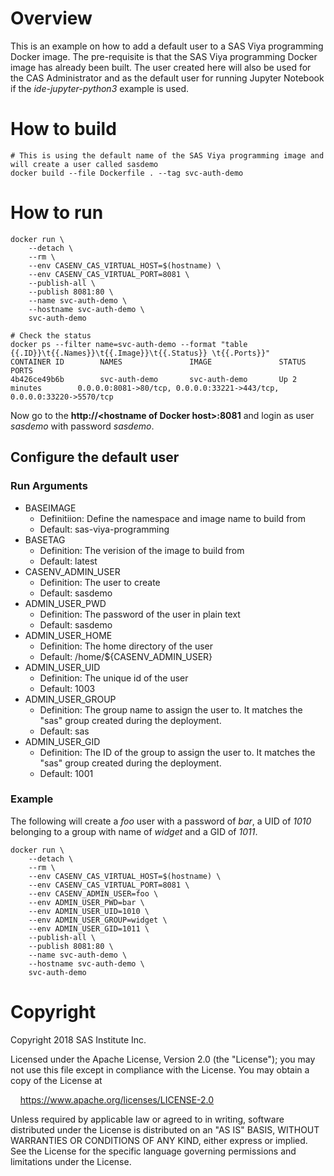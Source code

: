 # Overview

This is an example on how to add a default user to a SAS Viya programming Docker image.
The pre-requisite is that the SAS Viya programming Docker image has already been built.
The user created here will also be used for the CAS Administrator and as the default
user for running Jupyter Notebook if the _ide-jupyter-python3_ example is used.

# How to build

```
# This is using the default name of the SAS Viya programming image and will create a user called sasdemo
docker build --file Dockerfile . --tag svc-auth-demo
```

# How to run
```
docker run \
    --detach \
    --rm \
    --env CASENV_CAS_VIRTUAL_HOST=$(hostname) \
    --env CASENV_CAS_VIRTUAL_PORT=8081 \
    --publish-all \
    --publish 8081:80 \
    --name svc-auth-demo \
    --hostname svc-auth-demo \
    svc-auth-demo

# Check the status
docker ps --filter name=svc-auth-demo --format "table {{.ID}}\t{{.Names}}\t{{.Image}}\t{{.Status}} \t{{.Ports}}"
CONTAINER ID        NAMES               IMAGE               STATUS              PORTS
4b426ce49b6b        svc-auth-demo       svc-auth-demo       Up 2 minutes        0.0.0.0:8081->80/tcp, 0.0.0.0:33221->443/tcp, 0.0.0.0:33220->5570/tcp
```

Now go to the __http://\<hostname of Docker host\>:8081__ and login as user _sasdemo_ with password _sasdemo_.

## Configure the default user
### Run Arguments
* BASEIMAGE
    * Definitiion: Define the namespace and image name to build from
    * Default: sas-viya-programming
* BASETAG
    * Definition: The verision of the image to build from
    * Default: latest
* CASENV_ADMIN_USER
    * Definition: The user to create
    * Default: sasdemo
* ADMIN_USER_PWD
    * Definition: The password of the user in plain text
    * Default: sasdemo
* ADMIN_USER_HOME
    * Definition: The home directory of the user
    * Default: /home/${CASENV_ADMIN_USER}
* ADMIN_USER_UID
    * Definition: The unique id of the user
    * Default: 1003
* ADMIN_USER_GROUP
    * Definition: The group name to assign the user to. It matches the "sas" group created during the deployment.
    * Default: sas
* ADMIN_USER_GID
    * Definition: The ID of the group to assign the user to. It matches the "sas" group created during the deployment.
    * Default: 1001

### Example
The following will create a _foo_ user with a password of _bar_, a UID of _1010_ 
belonging to a group with name of _widget_ and a GID of _1011_.

```
docker run \
    --detach \
    --rm \
    --env CASENV_CAS_VIRTUAL_HOST=$(hostname) \
    --env CASENV_CAS_VIRTUAL_PORT=8081 \
    --env CASENV_ADMIN_USER=foo \
    --env ADMIN_USER_PWD=bar \
    --env ADMIN_USER_UID=1010 \
    --env ADMIN_USER_GROUP=widget \
    --env ADMIN_USER_GID=1011 \
    --publish-all \
    --publish 8081:80 \
    --name svc-auth-demo \
    --hostname svc-auth-demo \
    svc-auth-demo
```

# Copyright

Copyright 2018 SAS Institute Inc.

Licensed under the Apache License, Version 2.0 (the "License");
you may not use this file except in compliance with the License.
You may obtain a copy of the License at

&nbsp;&nbsp;&nbsp;&nbsp;https://www.apache.org/licenses/LICENSE-2.0

Unless required by applicable law or agreed to in writing, software
distributed under the License is distributed on an "AS IS" BASIS,
WITHOUT WARRANTIES OR CONDITIONS OF ANY KIND, either express or implied.
See the License for the specific language governing permissions and
limitations under the License.
